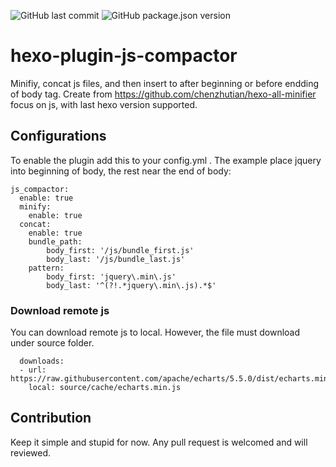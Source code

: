 ![GitHub last commit](https://img.shields.io/github/last-commit/neoalienson/hexo-plugin-js-compactor )
![GitHub package.json version](https://img.shields.io/github/package-json/v/neoalienson/hexo-plugin-js-compactor)
  
# hexo-plugin-js-compactor
Minifiy, concat js files,  and then insert to after beginning or before endding of body tag.
Create from https://github.com/chenzhutian/hexo-all-minifier focus on js, with last hexo version supported.

## Configurations

To enable the plugin add this to your config.yml . The example place jquery into beginning of body, the rest near the end of body:
```
js_compactor:
  enable: true
  minify:
    enable: true
  concat:
    enable: true
    bundle_path:
        body_first: '/js/bundle_first.js'
        body_last: '/js/bundle_last.js'
    pattern:
        body_first: 'jquery\.min\.js'
        body_last: '^(?!.*jquery\.min\.js).*$'    
```

### Download remote js

You can download remote js to local. However, the file must download under source folder.

```
  downloads:
  - url: https://raw.githubusercontent.com/apache/echarts/5.5.0/dist/echarts.min.js
    local: source/cache/echarts.min.js

```

## Contribution

Keep it simple and stupid for now. Any pull request is welcomed and will reviewed.